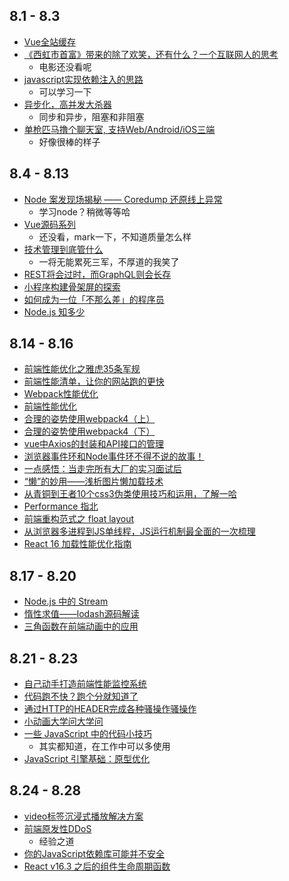 ## 8.1 - 8.3
* [Vue全站缓存](http://wanyaxing.com/blog/20180723114341.html)
* [《西虹市首富》带来的除了欢笑，还有什么？一个互联网人的思考](https://mp.weixin.qq.com/s/0bwBiJckRYRoedGgRhxvtg)
  * 电影还没看呢
* [javascript实现依赖注入的思路](http://www.ajiehome.com/2018/08/02/jsru-he-shi-xian-di/)
  * 可以学习一下
* [异步化，高并发大杀器](https://mp.weixin.qq.com/s/RFh2uePvSq_tnz93n4Alrw)
  * 同步和异步，阻塞和非阻塞
* [单枪匹马撸个聊天室, 支持Web/Android/iOS三端](https://github.com/yinxin630/blog/issues/3)
  * 好像很棒的样子

## 8.4 - 8.13
* [Node 案发现场揭秘 —— Coredump 还原线上异常](https://zhuanlan.zhihu.com/p/4117882)
  * 学习node？稍微等等哈
* [Vue源码系列](https://github.com/lihongxun945/myblog)
  * 还没看，mark一下，不知道质量怎么样
* [技术管理到底管什么](https://mp.weixin.qq.com/s/QN1OKEFT3DiA82-OAp858Q)
  * 一将无能累死三军，不厚道的我笑了
* [REST将会过时，而GraphQL则会长存](https://mp.weixin.qq.com/s/F55uPAKLI1c78ccsK23ubw)
* [小程序构建骨架屏的探索](https://segmentfault.com/a/1190000015876164)
* [如何成为一位「不那么差」的程序员](https://crossoverjie.top/2018/08/12/personal/how-to-be-developer/)
* [Node.js 知多少](http://blog.richardweitech.cn/2018/08/11/node-questions/)

## 8.14 - 8.16
* [前端性能优化之雅虎35条军规](https://juejin.im/post/5b73ef38f265da281e048e51)
* [前端性能清单，让你的网站跑的更快](https://juejin.im/entry/5b5e6783e51d45355d51e91d)
* [Webpack性能优化](https://juejin.im/post/5b652b036fb9a04fa01d616b)
* [前端性能优化](https://mp.weixin.qq.com/s/oX6mspFtcjPQkxnDoP-tIQ)
* [合理的姿势使用webpack4（上）](https://juejin.im/post/5b56909a518825195f499806)
* [合理的姿势使用webpack4（下）](https://juejin.im/post/5b5d6d6f6fb9a04fea58aabc)
* [vue中Axios的封装和API接口的管理](https://juejin.im/post/5b55c118f265da0f6f1aa354)
* [浏览器事件环和Node事件环不得不说的故事！](https://juejin.im/post/5b5f365e6fb9a04fa8673f97)
* [一点感悟：当走完所有大厂的实习面试后](https://juejin.im/post/5b68f384f265da0fa00a3df0)
* [“懒”的妙用——浅析图片懒加载技术](https://juejin.im/entry/5b6ee4cbe51d451988565f80)
* [从青铜到王者10个css3伪类使用技巧和运用，了解一哈](https://juejin.im/post/5b6d0c5cf265da0f504a837f)
* [Performance 指北](http://pobusama.github.io/2018/07/27/performance-dev-tool/)
* [前端重构范式之 float layout](https://scala.cool/2018/08/febible-float-layout/)
* [从浏览器多进程到JS单线程，JS运行机制最全面的一次梳理](http://imweb.io/topic/5b72d4ef15554e6d3409f817)
* [React 16 加载性能优化指南](http://imweb.io/topic/5b6cf66c93759a0e51c917c7)

## 8.17 - 8.20
* [Node.js 中的 Stream](https://webfe.kujiale.com/nodejsstream/)
* [惰性求值——lodash源码解读](https://juejin.im/post/5b784baf51882542ed141a84)
* [三角函数在前端动画中的应用](https://w3ctrain.com/2018/08/20/trigonometry-you-must-know/)

## 8.21 - 8.23
* [自己动手打造前端性能监控系统](https://www.musicfe.cn/page/17)
* [代码跑不快？跑个分就知道了](https://mp.weixin.qq.com/s/-uB2cC9Anroul4y0NI3QxA)
* [通过HTTP的HEADER完成各种骚操作骚操作](https://juejin.im/post/5b7919345188254312414b9c)
* [小动画大学问大学问](https://juejin.im/post/5b7c2193f265da4340157b5b)
* [一些 JavaScript 中的代码小技巧](https://mp.weixin.qq.com/s/ImY68GlHLoprZ4okdTudOw)
  * 其实都知道，在工作中可以多使用
* [JavaScript 引擎基础：原型优化](https://zhuanlan.zhihu.com/p/42630183)

## 8.24 - 8.28
* [video标签沉浸式播放解决方案](https://www.limuyang.cc/2018/07/22/video%E6%A0%87%E7%AD%BE%E6%B2%89%E6%B5%B8%E5%BC%8F%E6%92%AD%E6%94%BE%E8%A7%A3%E5%86%B3%E6%96%B9%E6%A1%88/)
* [前端原发性DDoS](https://mp.weixin.qq.com/s/Q7DoqNr-6lmdyR0w6S4aHQ)
  * 经验之道
* [你的JavaScript依赖库可能并不安全](https://mp.weixin.qq.com/s/6aLLho6dy_rcHoGSXp1wSg)
* [React v16.3 之后的组件生命周期函数](https://zhuanlan.zhihu.com/p/38030418)